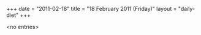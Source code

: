 +++
date = "2011-02-18"
title = "18 February 2011 (Friday)"
layout = "daily-diet"
+++

<p>&lt;no entries&gt;</p>